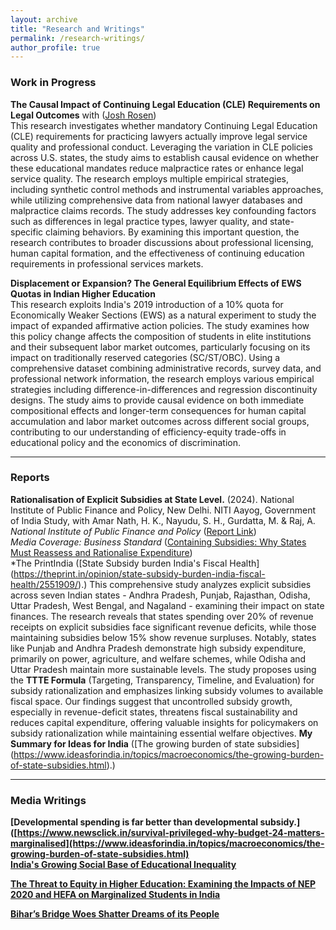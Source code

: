 ```yaml
---
layout: archive
title: "Research and Writings"
permalink: /research-writings/
author_profile: true
---
```


### Work in Progress

**The Causal Impact of Continuing Legal Education (CLE) Requirements on Legal Outcomes** with ([Josh Rosen](https://joshrrosen.github.io/personal-website/))  
This research investigates whether mandatory Continuing Legal Education (CLE) requirements for practicing lawyers actually improve legal service quality and professional conduct. Leveraging the variation in CLE policies across U.S. states, the study aims to establish causal evidence on whether these educational mandates reduce malpractice rates or enhance legal service quality. The research employs multiple empirical strategies, including synthetic control methods and instrumental variables approaches, while utilizing comprehensive data from national lawyer databases and malpractice claims records. The study addresses key confounding factors such as differences in legal practice types, lawyer quality, and state-specific claiming behaviors. By examining this important question, the research contributes to broader discussions about professional licensing, human capital formation, and the effectiveness of continuing education requirements in professional services markets.

**Displacement or Expansion? The General Equilibrium Effects of EWS Quotas in Indian Higher Education**  
This research exploits India's 2019 introduction of a 10% quota for Economically Weaker Sections (EWS) as a natural experiment to study the impact of expanded affirmative action policies. The study examines how this policy change affects the composition of students in elite institutions and their subsequent labor market outcomes, particularly focusing on its impact on traditionally reserved categories (SC/ST/OBC). Using a comprehensive dataset combining administrative records, survey data, and professional network information, the research employs various empirical strategies including difference-in-differences and regression discontinuity designs. The study aims to provide causal evidence on both immediate compositional effects and longer-term consequences for human capital accumulation and labor market outcomes across different social groups, contributing to our understanding of efficiency-equity trade-offs in educational policy and the economics of discrimination.

---

### Reports

**Rationalisation of Explicit Subsidies at State Level.** (2024). National Institute of Public Finance and Policy, New Delhi. NITI Aayog, Government of India Study, with Amar Nath, H. K., Nayudu, S. H., Gurdatta, M. & Raj, A.  
*National Institute of Public Finance and Policy* ([Report Link](https://nipfp.org.in/publications/reports/1440))  
*Media Coverage: Business Standard* ([Containing Subsidies: Why States Must Reassess and Rationalise Expenditure](https://www.business-standard.com/opinion/editorial/containing-subsidies-why-states-must-reassess-and-rationalise-expenditure-124082201416_1.html))  
*The PrintIndia ([State Subsidy burden India's Fiscal Health] (https://theprint.in/opinion/state-subsidy-burden-india-fiscal-health/2551909/).)
This comprehensive study analyzes explicit subsidies across seven Indian states - Andhra Pradesh, Punjab, Rajasthan, Odisha, Uttar Pradesh, West Bengal, and Nagaland - examining their impact on state finances. The research reveals that states spending over 20% of revenue receipts on explicit subsidies face significant revenue deficits, while those maintaining subsidies below 15% show revenue surpluses. Notably, states like Punjab and Andhra Pradesh demonstrate high subsidy expenditure, primarily on power, agriculture, and welfare schemes, while Odisha and Uttar Pradesh maintain more sustainable levels. The study proposes using the **TTTE Formula** (Targeting, Transparency, Timeline, and Evaluation) for subsidy rationalization and emphasizes linking subsidy volumes to available fiscal space. Our findings suggest that uncontrolled subsidy growth, especially in revenue-deficit states, threatens fiscal sustainability and reduces capital expenditure, offering valuable insights for policymakers on subsidy rationalization while maintaining essential welfare objectives.
**My Summary for Ideas for India** ([The growing burden of state subsidies] (https://www.ideasforindia.in/topics/macroeconomics/the-growing-burden-of-state-subsidies.html).)

---

### Media Writings

**[Developmental spending is far better than developmental subsidy.]([https://www.newsclick.in/survival-privileged-why-budget-24-matters-marginalised](https://www.ideasforindia.in/topics/macroeconomics/the-growing-burden-of-state-subsidies.html)**  
**[India's Growing Social Base of Educational Inequality](https://www.newsclick.in/survival-privileged-why-budget-24-matters-marginalised)**  

**[The Threat to Equity in Higher Education: Examining the Impacts of NEP 2020 and HEFA on Marginalized Students in India](https://www.newsclick.in/HEFA-NEP-Spell-Doom-Higher-Ed-Especially-Marginalised-Students)**  

**[Bihar’s Bridge Woes Shatter Dreams of its People](https://www.newsclick.in/bihars-bridge-woes-shatter-dreams-its-people)**  
